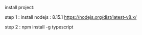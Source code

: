 install project:



  step 1 :
    install nodejs : 8.15.1 https://nodejs.org/dist/latest-v8.x/
    
    
  step 2 :
    npm install -g typescript

